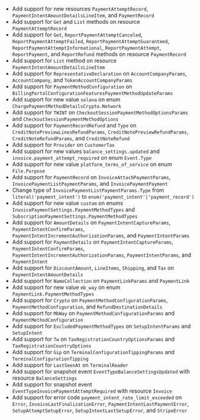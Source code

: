* Add support for new resources `PaymentAttemptRecord`, `PaymentIntentAmountDetailsLineItem`, and `PaymentRecord`
* Add support for `Get` and `List` methods on resource `PaymentAttemptRecord`
* Add support for `Get`, `ReportPaymentAttemptCanceled`, `ReportPaymentAttemptFailed`, `ReportPaymentAttemptGuaranteed`, `ReportPaymentAttemptInformational`, `ReportPaymentAttempt`, `ReportPayment`, and `ReportRefund` methods on resource `PaymentRecord`
* Add support for `List` method on resource `PaymentIntentAmountDetailsLineItem`
* Add support for `RepresentativeDeclaration` on `AccountCompanyParams`, `AccountCompany`, and `TokenAccountCompanyParams`
* Add support for `PaymentMethodConfiguration` on `BillingPortalConfigurationFeaturesPaymentMethodUpdateParams`
* Add support for new value `solana` on enum `ChargePaymentMethodDetailsCrypto.Network`
* Add support for `TWINT` on `CheckoutSessionPaymentMethodOptionsParams` and `CheckoutSessionPaymentMethodOptions`
* Add support for `PaymentRecordRefund` and `Type` on `CreditNotePreviewLinesRefundParams`, `CreditNotePreviewRefundParams`, `CreditNoteRefundParams`, and `CreditNoteRefund`
* Add support for `Provider` on `CustomerTax`
* Add support for new values `balance_settings.updated` and `invoice.payment_attempt_required` on enum `Event.Type`
* Add support for new value `platform_terms_of_service` on enum `File.Purpose`
* Add support for `PaymentRecord` on `InvoiceAttachPaymentParams`, `InvoicePaymentListPaymentParams`, and `InvoicePaymentPayment`
* Change type of `InvoicePaymentListPaymentParams.Type` from `literal('payment_intent')` to `enum('payment_intent'|'payment_record')`
* Add support for new value `custom` on enums `InvoicePaymentSettings.PaymentMethodTypes` and `SubscriptionPaymentSettings.PaymentMethodTypes`
* Add support for `AmountDetails` on `PaymentIntentCaptureParams`, `PaymentIntentConfirmParams`, `PaymentIntentIncrementAuthorizationParams`, and `PaymentIntentParams`
* Add support for `PaymentDetails` on `PaymentIntentCaptureParams`, `PaymentIntentConfirmParams`, `PaymentIntentIncrementAuthorizationParams`, `PaymentIntentParams`, and `PaymentIntent`
* Add support for `DiscountAmount`, `LineItems`, `Shipping`, and `Tax` on `PaymentIntentAmountDetails`
* Add support for `NameCollection` on `PaymentLinkParams` and `PaymentLink`
* Add support for new value `mb_way` on enum `PaymentLink.PaymentMethodTypes`
* Add support for `Crypto` on `PaymentMethodConfigurationParams`, `PaymentMethodConfiguration`, and `RefundDestinationDetails`
* Add support for `MbWay` on `PaymentMethodConfigurationParams` and `PaymentMethodConfiguration`
* Add support for `ExcludedPaymentMethodTypes` on `SetupIntentParams` and `SetupIntent`
* Add support for `Tw` on `TaxRegistrationCountryOptionsParams` and `TaxRegistrationCountryOptions`
* Add support for `Gip` on `TerminalConfigurationTippingParams` and `TerminalConfigurationTipping`
* Add support for `LastSeenAt` on `TerminalReader`
* Add support for snapshot event `EventTypeBalanceSettingsUpdated` with resource `BalanceSettings`
* Add support for snapshot event `EventTypeInvoicePaymentAttemptRequired` with resource `Invoice`
* Add support for error code `payment_intent_rate_limit_exceeded` on `Error`, `InvoiceLastFinalizationError`, `PaymentIntentLastPaymentError`, `SetupAttemptSetupError`, `SetupIntentLastSetupError`, and `StripeError`